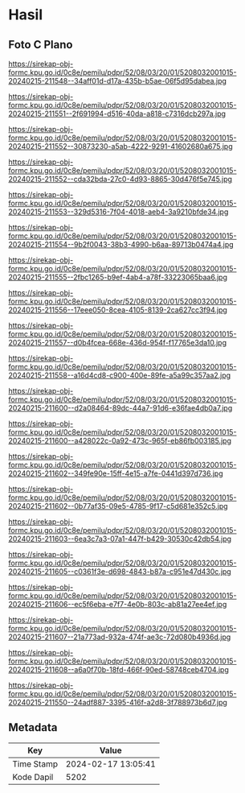 # Hasil

## Foto C Plano

https://sirekap-obj-formc.kpu.go.id/0c8e/pemilu/pdpr/52/08/03/20/01/5208032001015-20240215-211548--34aff01d-d17a-435b-b5ae-06f5d95dabea.jpg

https://sirekap-obj-formc.kpu.go.id/0c8e/pemilu/pdpr/52/08/03/20/01/5208032001015-20240215-211551--2f691994-d516-40da-a818-c7316dcb297a.jpg

https://sirekap-obj-formc.kpu.go.id/0c8e/pemilu/pdpr/52/08/03/20/01/5208032001015-20240215-211552--30873230-a5ab-4222-9291-41602680a675.jpg

https://sirekap-obj-formc.kpu.go.id/0c8e/pemilu/pdpr/52/08/03/20/01/5208032001015-20240215-211552--cda32bda-27c0-4d93-8865-30d476f5e745.jpg

https://sirekap-obj-formc.kpu.go.id/0c8e/pemilu/pdpr/52/08/03/20/01/5208032001015-20240215-211553--329d5316-7f04-4018-aeb4-3a9210bfde34.jpg

https://sirekap-obj-formc.kpu.go.id/0c8e/pemilu/pdpr/52/08/03/20/01/5208032001015-20240215-211554--9b2f0043-38b3-4990-b6aa-89713b0474a4.jpg

https://sirekap-obj-formc.kpu.go.id/0c8e/pemilu/pdpr/52/08/03/20/01/5208032001015-20240215-211555--2fbc1265-b9ef-4ab4-a78f-33223065baa6.jpg

https://sirekap-obj-formc.kpu.go.id/0c8e/pemilu/pdpr/52/08/03/20/01/5208032001015-20240215-211556--17eee050-8cea-4105-8139-2ca627cc3f94.jpg

https://sirekap-obj-formc.kpu.go.id/0c8e/pemilu/pdpr/52/08/03/20/01/5208032001015-20240215-211557--d0b4fcea-668e-436d-954f-f17765e3da10.jpg

https://sirekap-obj-formc.kpu.go.id/0c8e/pemilu/pdpr/52/08/03/20/01/5208032001015-20240215-211558--a16d4cd8-c900-400e-89fe-a5a99c357aa2.jpg

https://sirekap-obj-formc.kpu.go.id/0c8e/pemilu/pdpr/52/08/03/20/01/5208032001015-20240215-211600--d2a08464-89dc-44a7-91d6-e36fae4db0a7.jpg

https://sirekap-obj-formc.kpu.go.id/0c8e/pemilu/pdpr/52/08/03/20/01/5208032001015-20240215-211600--a428022c-0a92-473c-965f-eb86fb003185.jpg

https://sirekap-obj-formc.kpu.go.id/0c8e/pemilu/pdpr/52/08/03/20/01/5208032001015-20240215-211602--349fe90e-15ff-4e15-a7fe-0441d397d736.jpg

https://sirekap-obj-formc.kpu.go.id/0c8e/pemilu/pdpr/52/08/03/20/01/5208032001015-20240215-211602--0b77af35-09e5-4785-9f17-c5d681e352c5.jpg

https://sirekap-obj-formc.kpu.go.id/0c8e/pemilu/pdpr/52/08/03/20/01/5208032001015-20240215-211603--6ea3c7a3-07a1-447f-b429-30530c42db54.jpg

https://sirekap-obj-formc.kpu.go.id/0c8e/pemilu/pdpr/52/08/03/20/01/5208032001015-20240215-211605--c0361f3e-d698-4843-b87a-c951e47d430c.jpg

https://sirekap-obj-formc.kpu.go.id/0c8e/pemilu/pdpr/52/08/03/20/01/5208032001015-20240215-211606--ec5f6eba-e7f7-4e0b-803c-ab81a27ee4ef.jpg

https://sirekap-obj-formc.kpu.go.id/0c8e/pemilu/pdpr/52/08/03/20/01/5208032001015-20240215-211607--21a773ad-932a-474f-ae3c-72d080b4936d.jpg

https://sirekap-obj-formc.kpu.go.id/0c8e/pemilu/pdpr/52/08/03/20/01/5208032001015-20240215-211608--a6a0f70b-18fd-466f-90ed-58748ceb4704.jpg

https://sirekap-obj-formc.kpu.go.id/0c8e/pemilu/pdpr/52/08/03/20/01/5208032001015-20240215-211550--24adf887-3395-416f-a2d8-3f788973b6d7.jpg


## Metadata

| Key        | Value               |
| ---------- | ------------------- |
| Time Stamp | 2024-02-17 13:05:41 |
| Kode Dapil | 5202                |



